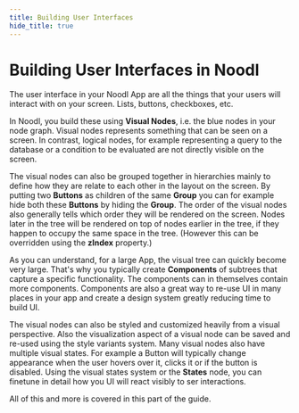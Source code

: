 ```yaml
---
title: Building User Interfaces
hide_title: true
---
```

# Building User Interfaces in Noodl

The user interface in your Noodl App are all the things that your users will interact with on your screen. Lists, buttons, checkboxes, etc.

In Noodl, you build these using **Visual Nodes**, i.e. the blue nodes in your node graph. Visual nodes represents something that can be seen on a screen. In contrast, logical nodes, for example representing a query to the database or a condition to be evaluated are not directly visible on the screen.

The visual nodes can also be grouped together in hierarchies mainly to define how they are relate to each other in the layout on the screen. By putting two **Buttons** as children of the same **Group** you can for example hide both these **Buttons** by hiding the **Group**. The order of the visual nodes also generally tells which order they will be rendered on the screen. Nodes later in the tree will be rendered on top of nodes earlier in the tree, if they happen to occupy the same space in the tree. (However this can be overridden using the **zIndex** property.)

As you can understand, for a large App, the visual tree can quickly become very large. That's why you typically create **Components** of subtrees that capture a specific functionality. The components can in themselves contain more components. Components are also a great way to re-use UI in many places in your app and create a design system greatly reducing time to build UI.

The visual nodes can also be styled and customized heavily from a visual perspective. Also the visualization aspect of a visual node can be saved and re-used using the style variants system. Many visual nodes also have multiple visual states. For example a Button will typically change appearance when the user hovers over it, clicks it or if the button is disabled. Using the visual states system or the **States** node, you can finetune in detail how you UI will react visibly to ser interactions.

All of this and more is covered in this part of the guide.

